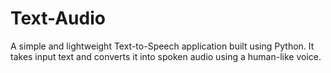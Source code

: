 # Text-Audio
A simple and lightweight Text-to-Speech application built using Python. It takes input text and converts it into spoken audio using a human-like voice.
